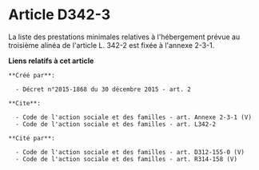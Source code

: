 # Article D342-3

La liste des prestations minimales relatives à l'hébergement prévue au troisième alinéa de l'article L. 342-2 est fixée à
l'annexe 2-3-1.

**Liens relatifs à cet article**

	**Créé par**:

	  - Décret n°2015-1868 du 30 décembre 2015 - art. 2

	**Cite**:

	  - Code de l'action sociale et des familles - art. Annexe 2-3-1 (V)
	  - Code de l'action sociale et des familles - art. L342-2

	**Cité par**:

	  - Code de l'action sociale et des familles - art. D312-155-0 (V)
	  - Code de l'action sociale et des familles - art. R314-158 (V)
